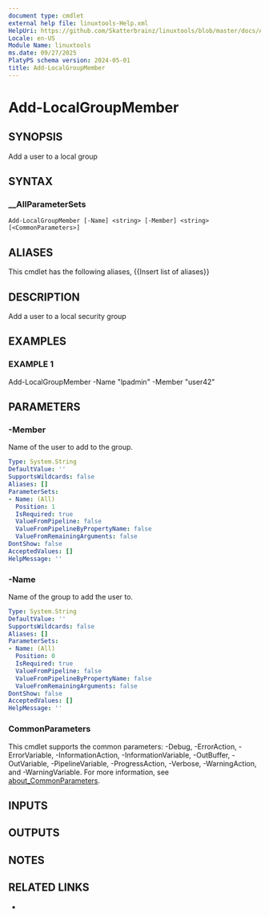 ```yaml
---
document type: cmdlet
external help file: linuxtools-Help.xml
HelpUri: https://github.com/Skatterbrainz/linuxtools/blob/master/docs/Add-LocalGroupMember.md
Locale: en-US
Module Name: linuxtools
ms.date: 09/27/2025
PlatyPS schema version: 2024-05-01
title: Add-LocalGroupMember
---
```


# Add-LocalGroupMember

## SYNOPSIS

Add a user to a local group

## SYNTAX

### __AllParameterSets

```
Add-LocalGroupMember [-Name] <string> [-Member] <string> [<CommonParameters>]
```

## ALIASES

This cmdlet has the following aliases,
  {{Insert list of aliases}}

## DESCRIPTION

Add a user to a local security group

## EXAMPLES

### EXAMPLE 1

Add-LocalGroupMember -Name "lpadmin" -Member "user42"

## PARAMETERS

### -Member

Name of the user to add to the group.

```yaml
Type: System.String
DefaultValue: ''
SupportsWildcards: false
Aliases: []
ParameterSets:
- Name: (All)
  Position: 1
  IsRequired: true
  ValueFromPipeline: false
  ValueFromPipelineByPropertyName: false
  ValueFromRemainingArguments: false
DontShow: false
AcceptedValues: []
HelpMessage: ''
```

### -Name

Name of the group to add the user to.

```yaml
Type: System.String
DefaultValue: ''
SupportsWildcards: false
Aliases: []
ParameterSets:
- Name: (All)
  Position: 0
  IsRequired: true
  ValueFromPipeline: false
  ValueFromPipelineByPropertyName: false
  ValueFromRemainingArguments: false
DontShow: false
AcceptedValues: []
HelpMessage: ''
```

### CommonParameters

This cmdlet supports the common parameters: -Debug, -ErrorAction, -ErrorVariable,
-InformationAction, -InformationVariable, -OutBuffer, -OutVariable, -PipelineVariable,
-ProgressAction, -Verbose, -WarningAction, and -WarningVariable. For more information, see
[about_CommonParameters](https://go.microsoft.com/fwlink/?LinkID=113216).

## INPUTS

## OUTPUTS

## NOTES

## RELATED LINKS

- [](https://github.com/Skatterbrainz/linuxtools/blob/master/docs/Add-LocalGroupMember.md)
